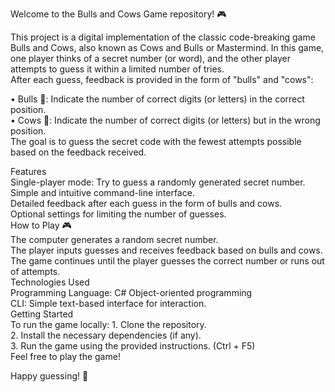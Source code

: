 Welcome to the Bulls and Cows Game repository! 🎮 <br />

This project is a digital implementation of the classic code-breaking game Bulls and Cows, also known as Cows and Bulls or Mastermind. In this game, one player thinks of a secret number (or word), and the other player attempts to guess it within a limited number of tries. <br /> After each guess, feedback is provided in the form of "bulls" and "cows": <br />

 • Bulls 🐂: Indicate the number of correct digits (or letters) in the correct position. <br />
 • Cows 🐄: Indicate the number of correct digits (or letters) but in the wrong position. <br />
The goal is to guess the secret code with the fewest attempts possible based on the feedback received. <br />

Features <br />
Single-player mode: Try to guess a randomly generated secret number. <br />
Simple and intuitive command-line interface. <br />
Detailed feedback after each guess in the form of bulls and cows. <br />
Optional settings for limiting the number of guesses. <br />
How to Play 🎮 <br /> 
The computer generates a random secret number. <br />
The player inputs guesses and receives feedback based on bulls and cows. <br />
The game continues until the player guesses the correct number or runs out of attempts.  <br />
Technologies Used <br />
Programming Language: C# Object-oriented programming <br />
CLI: Simple text-based interface for interaction. <br />
Getting Started <br />
To run the game locally: 1. Clone the repository. <br />
2. Install the necessary dependencies (if any). <br />
3. Run the game using the provided instructions. (Ctrl + F5) <br />
Feel free to play the game! <br />

Happy guessing! 🎉

